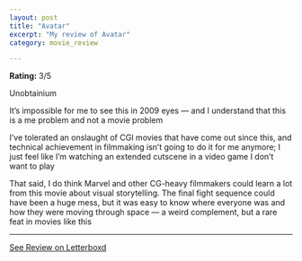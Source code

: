 ```yaml
---
layout: post
title: "Avatar"
excerpt: "My review of Avatar"
category: movie_review

---
```


**Rating:** 3/5

Unobtainium

It’s impossible for me to see this in 2009 eyes — and I understand that this is a me problem and not a movie problem

I’ve tolerated an onslaught of CGI movies that have come out since this, and technical achievement in filmmaking isn’t going to do it for me anymore; I just feel like I’m watching an extended cutscene in a video game I don’t want to play

That said, I do think Marvel and other CG-heavy filmmakers could learn a lot from this movie about visual storytelling. The final fight sequence could have been a huge mess, but it was easy to know where everyone was and how they were moving through space — a weird complement, but a rare feat in movies like this

<hr>

[See Review on Letterboxd](https://boxd.it/3xiXcx)
